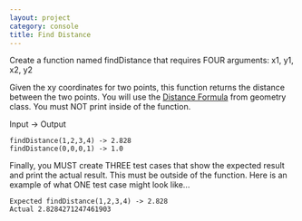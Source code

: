 ```yaml
---
layout: project
category: console
title: Find Distance
---
```


Create a function named findDistance that requires FOUR arguments: x1, y1, x2, y2

Given the xy coordinates for two points, this function returns the distance between the two points. You will use the [Distance Formula](https://www.khanacademy.org/math/geometry/hs-geo-analytic-geometry/hs-geo-distance-and-midpoints/v/distance-formula) from geometry class. You must NOT print inside of the function.

Input &rarr; Output
```
findDistance(1,2,3,4) -> 2.828
findDistance(0,0,0,1) -> 1.0
```

Finally, you MUST create THREE test cases that show the expected result and print the actual result. This must be outside of the function. Here is an example of what ONE test case might look like...

```
Expected findDistance(1,2,3,4) -> 2.828
Actual 2.8284271247461903
```

